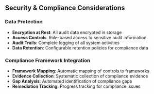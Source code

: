 ## Security & Compliance Considerations

### Data Protection
- **Encryption at Rest**: All audit data encrypted in storage
- **Access Controls**: Role-based access to sensitive audit information
- **Audit Trails**: Complete logging of all system activities
- **Data Retention**: Configurable retention policies for compliance data

### Compliance Framework Integration
- **Framework Mapping**: Automatic mapping of controls to frameworks
- **Evidence Collection**: Systematic collection of compliance evidence
- **Gap Analysis**: Automated identification of compliance gaps
- **Remediation Tracking**: Progress tracking for compliance issues